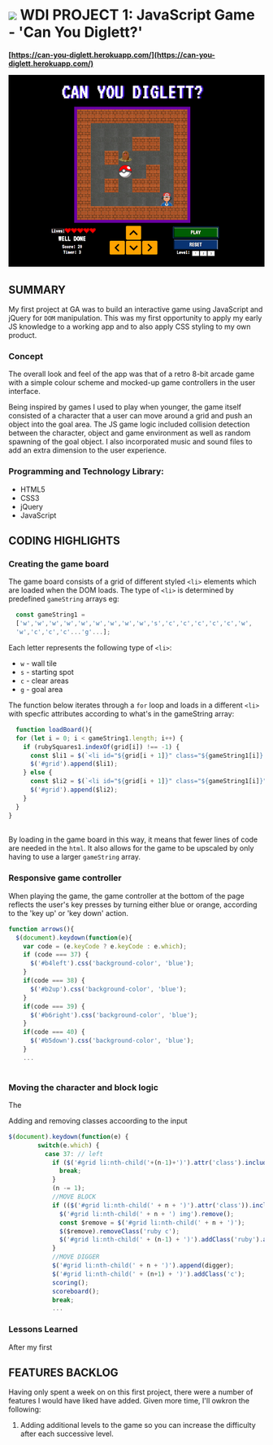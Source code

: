 # ![](https://ga-dash.s3.amazonaws.com/production/assets/logo-9f88ae6c9c3871690e33280fcf557f33.png) WDI PROJECT 1: JavaScript Game - 'Can You Diglett?'

**[https://can-you-diglett.herokuapp.com/](https://can-you-diglett.herokuapp.com/)**

![Game screenshot](images/README_files/screenshot_game.jpg)


## SUMMARY

My first project at GA was to build an interactive game using JavaScript and jQuery for `DOM` manipulation. This was my first opportunity to apply my early JS knowledge to a working app and to also apply CSS styling to my own product. 

### Concept

The overall look and feel of the app was that of a retro 8-bit arcade game with a simple colour scheme and mocked-up game controllers in the user interface. 

Being inspired by games I used to play when younger, the game itself consisted of a character that a user can move around a grid and push an object into the goal area. The JS game logic included collision detection between the character, object and game environment as well as random spawning of the goal object. I also incorporated music and sound files to add an extra dimension to the user experience. 


### Programming and Technology Library:
* HTML5
* CSS3
* jQuery
* JavaScript

## CODING HIGHLIGHTS

### Creating the game board

The game board consists of a grid of different styled `<li>` elements which are loaded when the DOM loads. The type of `<li>` is determined by predefined `gameString` arrays eg:

```js
  const gameString1 =
  ['w','w','w','w','w','w','w','w','w','s','c','c','c','c','c','w',
  'w','c','c','c'...'g'...];
```
Each letter represents the following type of `<li>`:

* `w` - wall tile
* `s` - starting spot
* `c` - clear areas
* `g` - goal area

The function below iterates through a `for` loop and loads in a different `<li>` with specfic attributes according to what's in the gameString array:

```js
  function loadBoard(){
  for (let i = 0; i < gameString1.length; i++) {
    if (rubySquares1.indexOf(grid[i]) !== -1) {
      const $li1 = $(`<li id="${grid[i + 1]}" class="${gameString1[i]} a"></li>`);
      $('#grid').append($li1);
    } else {
      const $li2 = $(`<li id="${grid[i + 1]}" class="${gameString1[i]}"></li>`);
      $('#grid').append($li2);
    }
  }
}
  
```

By loading in the game board in this way, it means that fewer lines of code are needed in the `html`. It also allows for the game to be upscaled by only having to use a larger `gameString` array.

### Responsive game controller

When playing the game, the game controller at the bottom of the page reflects the user's key presses by turning either blue or orange, according to the 'key up' or 'key down' action.

```js
function arrows(){
  $(document).keydown(function(e){
    var code = (e.keyCode ? e.keyCode : e.which);
    if (code === 37) {
      $('#b4left').css('background-color', 'blue');
    }
    if(code === 38) {
      $('#b2up').css('background-color', 'blue');
    }
    if(code === 39) {
      $('#b6right').css('background-color', 'blue');
    }
    if(code === 40) {
      $('#b5down').css('background-color', 'blue');
    }
	...      
        
```

### Moving the character and block logic

The

Adding and removing classes accoording to the input

```js
$(document).keydown(function(e) {
        switch(e.which) {
          case 37: // left
            if ($('#grid li:nth-child('+(n-1)+')').attr('class').includes('ruby') && $('#grid   li:nth-child('+(n-2)+')').attr('class').includes('w') || $('#grid li:nth-child('+(n-1)+')').attr('class').includes('w')) {
              break;
            }
            (n -= 1);
            //MOVE BLOCK
            if (($('#grid li:nth-child(' + n + ')').attr('class')).includes('ruby') && (($('#grid li:nth-child(' + (n-1) + ')').attr('class')).includes('c') || ($('#grid li:nth-child(' + (n-1) + ')').attr('class')).includes('g'))) {
              $('#grid li:nth-child(' + n + ') img').remove();
              const $remove = $('#grid li:nth-child(' + n + ')');
              $($remove).removeClass('ruby c');
              $('#grid li:nth-child(' + (n-1) + ')').addClass('ruby').append(ruby);
            }
            //MOVE DIGGER
            $('#grid li:nth-child(' + n + ')').append(digger);
            $('#grid li:nth-child(' + (n+1) + ')').addClass('c');
            scoring();
            scoreboard();
            break;       
			...
```

### Lessons Learned
After my first 


## FEATURES BACKLOG

Having only spent a week on on this first project, there were a number of features I would have liked have added. Given more time, I'll owkron the following:

1. Adding additional levels to the game so you can increase the difficulty after each successive level.










